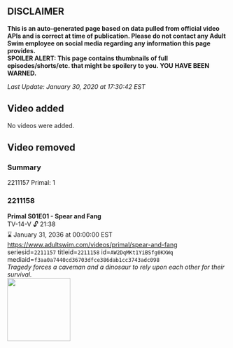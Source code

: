## DISCLAIMER
**This is an auto-generated page based on data pulled from official video APIs and is correct at time of publication. Please do not contact any Adult Swim employee on social media regarding any information this page provides.**  
**SPOILER ALERT: This page contains thumbnails of full episodes/shorts/etc. that might be spoilery to you. YOU HAVE BEEN WARNED.**  

_Last Update: January 30, 2020 at 17:30:42 EST_
## Video added
No videos were added.  
## Video removed
### Summary
2211157 Primal: 1  
### 2211158
**Primal S01E01 - Spear and Fang**  
TV-14-V 🔓 21:38  
⌛ January 31, 2036 at 00:00:00 EST  
https://www.adultswim.com/videos/primal/spear-and-fang  
seriesid=`2211157` titleid=`2211158` id=`AW2DqMKt1YiBSfg0KXWq` mediaid=`f3aa0a7440cd36703dfce386dab1cc3743adc098`  
_Tragedy forces a caveman and a dinosaur to rely upon each other for their survival._  
<a href="https://media.cdn.adultswim.com/uploads/20191003/thumbnails/2_191031047369-Primal_001_dup-20190815.jpg"><img src="https://media.cdn.adultswim.com/uploads/20191003/thumbnails/2_191031047369-Primal_001_dup-20190815.jpg" height="144px" /></a>
